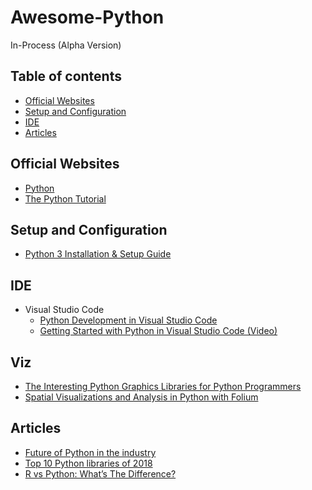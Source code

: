 # Awesome-Python
In-Process (Alpha Version)

## Table of contents
* [Official Websites](#official-websites)
* [Setup and Configuration](#setup-and-configuration)
* [IDE](#ide)
* [Articles](#articles)


## Official Websites
* [Python](https://www.python.org)
* [The Python Tutorial](https://docs.python.org/3.7/tutorial/index.html)

## Setup and Configuration
* [Python 3 Installation & Setup Guide](https://realpython.com/installing-python)

## IDE
* Visual Studio Code
    * [Python Development in Visual Studio Code](https://realpython.com/python-development-visual-studio-code/)
    * [Getting Started with Python in Visual Studio Code (Video)](https://www.youtube.com/watch?v=XIUkjY8wwAQ)


## Viz
* [The Interesting Python Graphics Libraries for Python Programmers](https://www.tutorialdocs.com/article/best-python-graphics-libraries.html)
* [Spatial Visualizations and Analysis in Python with Folium](https://towardsdatascience.com/data-101s-spatial-visualizations-and-analysis-in-python-with-folium-39730da2adf)

## Articles
* [Future of Python in the industry](https://www.newgenapps.com/blog/future-of-python-in-the-industry)
* [Top 10 Python libraries of 2018](https://tryolabs.com/blog/2018/12/28/top-10-python-libraries-2018/)
* [R vs Python: What’s The Difference?](https://hackernoon.com/r-vs-python-whats-the-difference-4eed706890ae)
